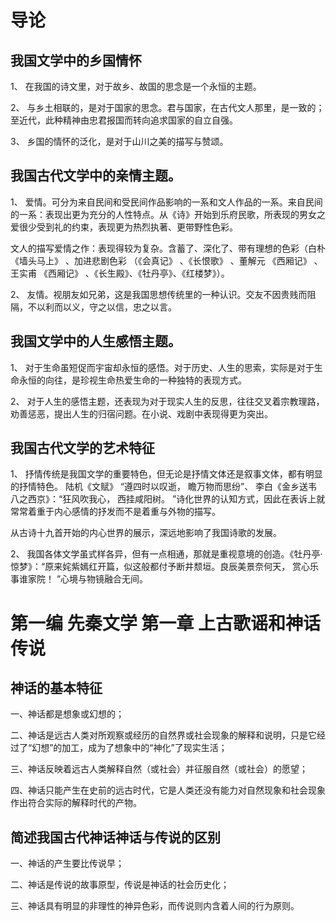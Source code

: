 # 导论

## 我国文学中的乡国情怀

1、 在我国的诗文里，对于故乡、故国的思念是一个永恒的主题。

2、 与乡土相联的，是对于国家的思念。君与国家，在古代文人那里，是一致的；至近代，此种精神由忠君报国而转向追求国家的自立自强。

3、 乡国的情怀的泛化，是对于山川之美的描写与赞颂。


## 我国古代文学中的亲情主题。


1、 爱情。可分为来自民间和受民间作品影响的一系和文人作品的一系。来自民间的一系：表现出更为充分的人性特点。从《诗》开始到乐府民歌，所表现的男女之爱很少受到礼的约束，表现更为热烈执著、更带野性色彩。


文人的描写爱情之作：表现得较为复杂。含蓄了、深化了、带有理想的色彩（白朴《墙头马上》 、加进悲剧色彩 （《会真记》 、《长恨歌》 、董解元 《西厢记》 、王实甫 《西厢记》 、《长生殿》、《牡丹亭》、《红楼梦》）。


2、 友情。视朋友如兄弟，这是我国思想传统里的一种认识。交友不因贵贱而阻隔，不以利而以义，守之以信，忠之以言。


## 我国文学中的人生感悟主题。


1、 对于生命虽短促而宇宙却永恒的感悟。对于历史、人生的思索，实际是对于生命永恒的向往，是珍视生命热爱生命的一种独特的表现方式。

2、 对于人生的感悟主题，还表现为对于现实人生的反思，往往交叉着宗教理路，劝善惩恶，提出人生的归宿问题。在小说、戏剧中表现得更为突出。


## 我国古代文学的艺术特征

1、 抒情传统是我国文学的重要特色，但无论是抒情文体还是叙事文体，都有明显的抒情特色。 陆机《文赋》 “遵四时以叹逝， 瞻万物而思纷”、 李白《金乡送韦八之西京》：“狂风吹我心， 西挂咸阳树。 ”诗化世界的认知方式，因此在表诉上就常常着重于内心感情的抒发而不是着重与外物的描写。

从古诗十九首开始的内心世界的展示，深远地影响了我国诗歌的发展。

2、 我国各体文学虽式样各异，但有一点相通，那就是重视意境的创造。《牡丹亭·惊梦》：“原来姹紫嫣红开篇，似这般都付予断井颓垣。良辰美景奈何天， 赏心乐事谁家院！ ”心境与物镜融合无间。

# 第一编 先秦文学 第一章 上古歌谣和神话传说

## 神话的基本特征


一、神话都是想象或幻想的；

二、神话是远古人类对所观察或经历的自然界或社会现象的解释和说明，只是它经过了“幻想”的加工，成为了想象中的“神化”了现实生活；

三、神话反映着远古人类解释自然（或社会）并征服自然（或社会）的愿望；

四、神话只能产生在史前的远古时代，它是人类还没有能力对自然现象和社会现象作出符合实际的解释时代的产物。

## 简述我国古代神话神话与传说的区别

一、神话的产生要比传说早；

二、神话是传说的故事原型，传说是神话的社会历史化；

三、神话具有明显的非理性的神异色彩，而传说则内含着人间的行为原则。

## 